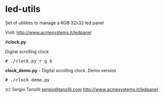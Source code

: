 led-utils
=========

Set of utilities to manage a RGB 32x32 led panel

Visit: http://www.acmesystems.it/ledpanel

#__clock.py__

Digital scrolling clock

<pre>
# ./clock.py r g b
</pre>

__clock_demo.py__ - Digital scrolling clock. Demo version

<pre>
# ./clock_demo.py
</pre>

(c) Sergio Tanzilli
sergio@tanzilli.com
http://www.acmesystems.it/ledpanel
